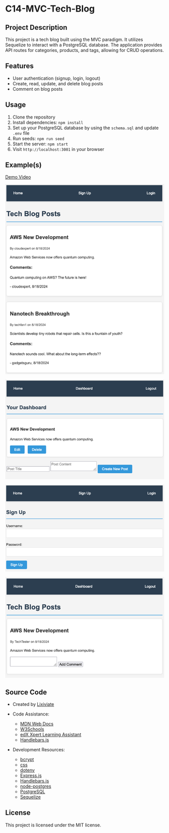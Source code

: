 # C14-MVC-Tech-Blog

## Project Description

This project is a tech blog built using the MVC paradigm. It utilizes Sequelize to interact with a PostgreSQL database. The application provides API routes for categories, products, and tags, allowing for CRUD operations.

## Features

- User authentication (signup, login, logout)
- Create, read, update, and delete blog posts
- Comment on blog posts

## Usage

1. Clone the repository
2. Install dependencies: `npm install`
3. Set up your PostgreSQL database by using the `schema.sql` and update `.env` file
4. Run seeds: `npm run seed`
5. Start the server: `npm start`
6. Visit `http://localhost:3001` in your browser

## Example(s)

[Demo Video]()

![Example](./images/Example1.png)

![Example](./images/Example2.png)

![Example](./images/Example3.png)

![Example](./images/Example4.png)


## Source Code

- Created by [Lixiviate](https://github.com/Lixiviate)
- Code Assistance:
  - [MDN Web Docs](https://developer.mozilla.org/en-US/)
  - [W3Schools](https://www.w3schools.com/)
  - [edX Xpert Learning Assistant](https://www.edx.org/)
  - [Handlebars.js](https://handlebarsjs.com/)

- Development Resources:
  - [bcrypt](https://www.npmjs.com/package/bcrypt)
  - [css](github.com/necolas/normalize.css)
  - [dotenv](https://www.npmjs.com/package/dotenv)
  - [Express.js](https://www.npmjs.com/package/express)
  - [Handlebars.js](https://www.npmjs.com/package/handlebars)
  - [node-postgres](https://www.npmjs.com/package/pg)
  - [PostgreSQL](https://www.postgresql.org/)
  - [Sequelize](https://www.npmjs.com/package/sequelize)


## License

This project is licensed under the MIT license.
